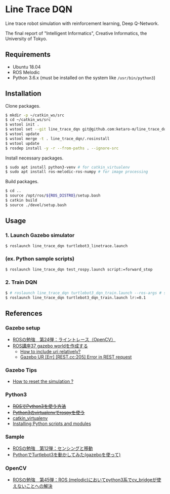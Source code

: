 # Line Trace DQN

Line trace robot simulation with reinforcement learning, Deep Q-Network.

The final report of "Intelligent Informatics", Creative Informatics, the University of Tokyo.


## Requirements

- Ubuntu 18.04
- ROS Melodic
- Python 3.6.x (must be installed on the system like `/usr/bin/python3`)


## Installation

Clone packages.

```bash  
$ mkdir -p ~/catkin_ws/src  
$ cd ~/catkin_ws/src  
$ wstool init .  
$ wstool set --git line_trace_dqn git@github.com:ketaro-m/line_trace_dqn.git -y  
$ wstool update  
$ wstool merge -t . line_trace_dqn/.rosinstall  
$ wstool update  
$ rosdep install -y -r --from-paths . --ignore-src  
```

Install necessary packages.

```bash  
$ sudo apt install python3-venv # for catkin_virtualenv  
$ sudo apt install ros-melodic-ros-numpy # for image processing  
```

Build packages.

```bash  
$ cd ..  
$ source /opt/ros/${ROS_DISTRO}/setup.bash  
$ catkin build  
$ source ./devel/setup.bash
```

## Usage

### 1. Launch Gazebo simulator

```bash  
$ roslaunch line_trace_dqn turtlebot3_linetrace.launch  
```


### (ex. Python sample scripts)

```bash  
$ roslaunch line_trace_dqn test_rospy.launch script:=forward_stop  
```


### 2. Train DQN

```bash  
$ # roslaunch line_trace_dqn turtlebot3_dqn_train.launch --ros-args # see the parameter descriptions  
$ roslaunch line_trace_dqn turtlebot3_dqn_train.launch lr:=0.1  
```

## References

### Gazebo setup
- [ROSの勉強　第24弾：ライントレース（OpenCV）](https://qiita.com/Yuya-Shimizu/items/5c408fb06878471ad486)
- [ROS講座37 gazebo worldを作成する](https://qiita.com/srs/items/9b23ad12bea9e3ec0480)
  - [How to include uri relatively?](https://answers.gazebosim.org//question/16159/how-to-include-uri-relatively/)
  - [Gazebo UR [Err] [REST.cc:205] Error in REST request](https://qiita.com/hoshianaaa/items/4ec14775ad11cefccff3)

### Gazebo Tips
- [How to reset the simulation ?](https://answers.gazebosim.org//question/8801/how-to-reset-the-simulation/)

### Python3
- ~~[ROSでPython3を使う方法](https://qiita.com/tnjz3/items/4d64fc2d36b75e604ab1)~~
- ~~[Python3のvirtualenvでrospyを使う](https://qiita.com/otamasan/items/7ac7732a5c3d47ec3028)~~
- [catkin_virtualenv](https://github.com/locusrobotics/catkin_virtualenv)
- [Installing Python scripts and modules](http://docs.ros.org/en/jade/api/catkin/html/howto/format2/installing_python.html)

### Sample

- [ROSの勉強　第12弾：センシングと移動](https://qiita.com/Yuya-Shimizu/items/66dd6fa254957ca773e9)
- [PythonでTurtlebot3を動かしてみた(gazeboを使って)](https://zenn.dev/kmiura55/articles/ros-turtlesim3-wander)


### OpenCV

- [ROSの勉強　第45弾：ROS (melodic)においてpython3系でcv_bridgeが使えないことへの解決](https://qiita.com/Yuya-Shimizu/items/ba73c9959067fa94a7c5)


